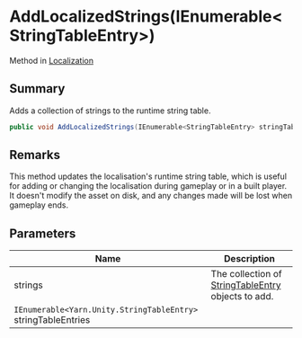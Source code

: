 # AddLocalizedStrings(IEnumerable\<StringTableEntry>)

Method in [Localization](yarn.unity.localization.md)

## Summary

Adds a collection of strings to the runtime string table.

```csharp
public void AddLocalizedStrings(IEnumerable<StringTableEntry> stringTableEntries)
```

## Remarks

This method updates the localisation's runtime string table, which is useful for adding or changing the localisation during gameplay or in a built player. It doesn't modify the asset on disk, and any changes made will be lost when gameplay ends.

## Parameters

| Name                                                          | Description                                                                          |
| ------------------------------------------------------------- | ------------------------------------------------------------------------------------ |
| strings                                                       | The collection of [StringTableEntry](yarn.unity.stringtableentry.md) objects to add. |
| `IEnumerable<Yarn.Unity.StringTableEntry>` stringTableEntries |                                                                                      |
